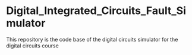 # Digital_Integrated_Circuits_Fault_Simulator
This repository is the code base of the digital circuits simulator for the digital circuits course

